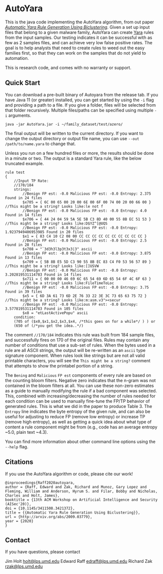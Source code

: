 # AutoYara

This is the java code implementing the AutoYara algorithm, from out paper [_Automatic Yara Rule Generation Using Biclustering_](https://arxiv.org/abs/2009.03779). Given a set up input files that belong to a given malware family, AutoYara can create [Yara](https://yara.readthedocs.io/en/stable/) rules from the input samples. Our testing indicates it can be successful  with as few as 2 samples files, and can achieve very low false positive rates. The goal is to help analysts that need to create rules to weed out the easy families first, so that they can work on the samples that do not yield to automation. 

This is research code, and comes with no warranty or support. 


## Quick Start

You can download a pre-built binary of Autoyara from the release tab. If you have Java 11 (or greater) installed, you can get started by using the `-i` flag and providing a path to a file. If you give a folder, files will be selected from that folder recursively.  Multiple files/paths can be specified using multiple `-i` arguments. 

```
java -jar AutoYara.jar -i ~/family_dataset/test/azero/
```

The final output will be written to the current directory. If you want to change the output directory or output file name, you can use  `--out /path/to/name.yara` to change that.  

Unless you run on a few hundred files or more, the results should be done in a minute or two. The output is a standard Yara rule, like the below truncated example. 
```
rule test
{
    //Input TP Rate:
    //170/184
    strings:
        //Benign FP est: -0.0 Malicious FP est: -0.0 Entropy: 2.375 Found in 24 files
        $x705 = { 6C 00 65 00 20 00 6E 00 6F 00 74 00 20 00 66 00 } //This might be a string? Looks like:le not f
        //Benign FP est: -0.0 Malicious FP est: -0.0 Entropy: 4.0 Found in 14 files
        $x706 = { 44 24 04 59 5A 5E 5B C3 8D 40 00 55 8B EC 51 53 } //This might be a string? Looks like:D$YZ^[@UQS
        //Benign FP est: -0.0 Malicious FP est: -0.0 Entropy: 1.9237949406953985 Found in 20 files
        $x1 = { 83 C4 10 C2 08 00 CC CC CC CC CC CC CC CC CC CC } 
        //Benign FP est: -0.0 Malicious FP est: -0.0 Entropy: 2.5 Found in 28 files
        $x708 = "`3d3h3l3p3t3x3|3" ascii
        //Benign FP est: -0.0 Malicious FP est: -0.0 Entropy: 3.875 Found in 13 files
        $x709 = { 5B 8B E5 5D C3 90 55 8B EC 83 C4 F0 53 56 57 89 } //This might be a string? Looks like:[]USVW
        //Benign FP est: -0.0 Malicious FP est: -0.0 Entropy: 3.202819531114783 Found in 14 files
        $x711 = { 00 00 00 46 69 6C 65 54 69 6D 65 54 6F 4C 6F 63 } //This might be a string? Looks like:FileTimeToLoc
        //Benign FP est: -0.0 Malicious FP est: -0.0 Entropy: 3.75 Found in 39 files
        $x5 = { 6D 3A 61 73 6D 2E 76 33 22 3E 3C 73 65 63 75 72 } //This might be a string? Looks like:m:asm.v3"><secur
        //Benign FP est: -0.0 Malicious FP est: -0.0 Entropy: 3.577819531114783 Found in 105 files
        $x8 = "etLastActivePopu" ascii
    condition:
    (705 of ($x0,$x1,$x2,$x3,$x4, /*this goes on for a while*/ ) ) or 
    (650 of (/*you get the idea..*/)
```

The comment `//170/184` indicates this rule was built from 184 sample files, and successfully fires on 170 of the original files. Rules may contain any number of conditions that use a sub-set of rules. When the bytes used in a rule are all ASCII strings, the output will be re-written as an `ascii` type signature component. When rules look like strings but are not all valid printable characters, you will see the `This might be a string?` comment that attempts to show the printabel portion of a string. 

The `Bening` and `Malicious` `FP est` components of every rule are based on the counting bloom filters. Negative zero indicates that the n-gram was not contained in the bloom filters at all. You can use these non-zero estimates as a guide to manually modifying the rule if a bad component was selected. This, combined with increasing/decreasing the number of rules needed for each condition can be used to manually fine-tune the FP/TP behavior of generated rules. This is what we did in the paper to produce Table 3. The `Entropy` line indicates the byte entropy of the given rule, and can also be useful for adjusting to reduce FP (remove low entropy) or increase TP (remove high entropy), as well as getting a quick idea about what type of content a rule component might be from (e.g., code has an average entropy ~5.0, plain text ~4.3). 

You can find more information about other command line options using the `--help` flag. 

## Citations

If you use the AutoYara algorithm or code, please cite our work! 

```
@inproceedings{Raff2020autoyara,
author = {Raff, Edward and Zak, Richard and Munoz, Gary Lopez and Fleming, William and Anderson, Hyrum S. and Filar, Bobby and Nicholas, Charles and Holt, James},
booktitle = {13th ACM Workshop on Artificial Intelligence and Security (AISec'20)},
doi = {10.1145/3411508.3421372},
title = {{Automatic Yara Rule Generation Using Biclustering}},
url = {http://arxiv.org/abs/2009.03779},
year = {2020}
}

```

## Contact 

If you have questions, please contact 

Jim Holt <holt@lps.umd.edu>
Edward Raff <edraff@lps.umd.edu>
Richard Zak <rzak@lps.umd.edu>
